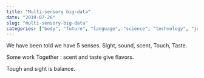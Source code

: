 ```yaml
---
title: "Multi-sensory big-data"
date: "2019-07-26"
slug: "multi-sensory-big-data"
categories: ["body", "future", "language", "science", "technology", "just-thinking"]
---
```


We have been told we have 5 senses. Sight, sound, scent, Touch, Taste.

Some work Together : scent and taste give flavors.

Tough and sight is balance.

